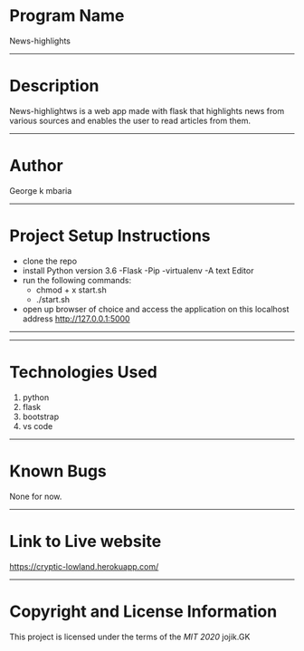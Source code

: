  # Program Name
 News-highlights
***
# Description
News-highlightws is a web app made with flask that highlights news from various sources and enables the user to read articles from them.
***
# Author
George k mbaria
***
# Project Setup Instructions
* clone the repo
* install Python version 3.6 -Flask -Pip -virtualenv -A text Editor
* run the following commands:
    * chmod + x start.sh
    * ./start.sh
* open up browser of choice and access the application on this localhost address http://127.0.0.1:5000
***
***
# Technologies Used
1. python
2. flask
3. bootstrap
4. vs code
***
# Known Bugs
None for now.
***
# Link to Live website
  https://cryptic-lowland.herokuapp.com/
***
# Copyright and License Information
  This project is licensed under the terms of the **MIT* 2020* jojik.GK
   
